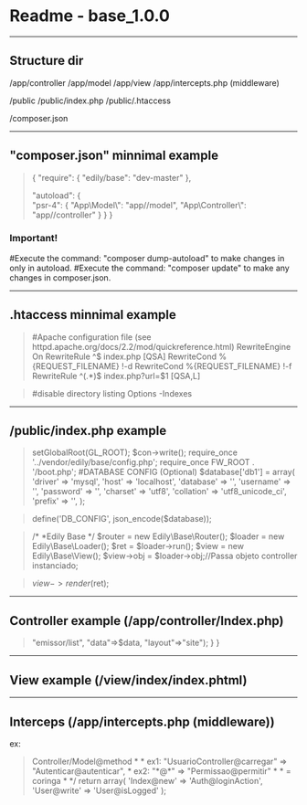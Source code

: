 # Readme - base_1.0.0

--------------------------------------------------------------------------------

## Structure dir

/app/controller
/app/model
/app/view
/app/intercepts.php (middleware)

/public
/public/index.php
/public/.htaccess

/composer.json

--------------------------------------------------------------------------------

## "composer.json" minnimal example
> {
>   "require": {
>        "edily/base": "dev-master"
>    },
>    
>    "autoload": {	
>        "psr-4": {
>            "App\\Model\\": "app//model",
>            "App\\Controller\\": "app//controller"
>        }
>    }
>}


### Important! 
#Execute the command: "composer dump-autoload" to make changes in only in autoload.
#Execute the command: "composer update" to make any changes in composer.json.

--------------------------------------------------------------------------------

## .htaccess minnimal example
> #Apache configuration file (see httpd.apache.org/docs/2.2/mod/quickreference.html)
>RewriteEngine On
>RewriteRule ^$ index.php [QSA]
>RewriteCond %{REQUEST_FILENAME} !-d
>RewriteCond %{REQUEST_FILENAME} !-f
>RewriteRule ^(.*)$ index.php?url=$1 [QSA,L]

>#disable directory listing
>Options -Indexes

--------------------------------------------------------------------------------

## /public/index.php example
><?php
>session_start();
>require_once '../vendor/autoload.php';
>
>ini_set("display_erros", "on");
>ini_set("session.use_only_cookies", 'on');
>date_default_timezone_set('America/Sao_Paulo');
>define('GL_ROOT', getcwd() . '/..');
>
>$con = new Edily\Base\Config();
>$con->setGlobalRoot(GL_ROOT);
>$con->write();
>
>require_once '../vendor/edily/base/config.php';
>require_once FW_ROOT . '/boot.php';
>
> 
>#DATABASE CONFIG (Optional)
>  
>$database['db1'] = array(
>    'driver'    => 'mysql',
>    'host'      => 'localhost',
>    'database'  => '',
>    'username'  => '',
>    'password'  => '',
>    'charset'   => 'utf8',
>    'collation' => 'utf8_unicode_ci',
>    'prefix'    => '',
>);

>define('DB_CONFIG', json_encode($database));

>/*
>*Edily Base
>*/
>$router = new Edily\Base\Router();
>$loader = new Edily\Base\Loader();
>$ret = $loader->run();
>$view = new Edily\Base\View();
>$view->obj = $loader->obj;//Passa objeto controller instanciado;

>$view->render($ret);

--------------------------------------------------------------------------------

## Controller example (/app/controller/Index.php)
><?php
>namespace App\Controller;
>
>class Index extends \Edily\Base\BaseController {
>    
>    public function indexAction() 
>    {
>        echo "Hello World in Controller";
>
>        $data['foo'] = "Hello World in View";
>
>        return array("view"=>"emissor/list", "data"=>$data, "layout"=>"site");
>
>    }
>}

-------------------------------------------------------------------------------

## View example (/view/index/index.phtml)

><?php echo $foo ?>

-------------------------------------------------------------------------------

## Interceps (/app/intercepts.php (middleware))

ex:

><?php
>/*
> *  Controller@Action => Controller/Model@method
> * 
> *  ex1: "UsuarioController@carregar" => "Autenticar@autenticar",
> *  ex2: "*@*" => "Permissao@permitir"
> *  * = coringa
> *
> */
>
>return array(
> 'Index@new' => 'Auth@loginAction',
> 'User@write' => 'User@isLogged'
>);

